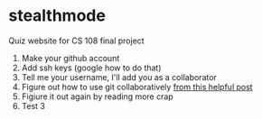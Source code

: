 stealthmode
===========

Quiz website for CS 108 final project

1. Make your github account
2. Add ssh keys (google how to do that)
3. Tell me your username, I'll add you as a collaborator
4. Figure out how to use git collaboratively [from this helpful post](http://codeinthehole.com/writing/pull-requests-and-other-good-practices-for-teams-using-github/)
5. Figiure it out again by reading more crap
6. Test 3
